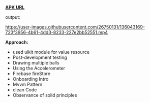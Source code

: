 



**[APK URL](https://mega.nz/file/FU8CQZoA#wNl3dtzX1_46jiB_-M80U-ABjej84mR7_KNS-HH3Fg4)**



output:



 https://user-images.githubusercontent.com/26750131/136043169-723f3956-4b61-4dd3-8233-227e2bb52551.mp4








**Approach:**

- used uikit module for value resource
- Post-development testing
- Drawing multiple balls
- Using the Accelerometer
- Firebase fireStore
- Onboarding Intro
- Mvvm Pattern
- clean Code 
- Observance of solid principles



